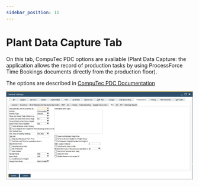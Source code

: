 ```yaml
---
sidebar_position: 11
---
```


# Plant Data Capture Tab

On this tab, CompuTec PDC options are available (Plant Data Capture: the application allows the record of production tasks by using ProcessForce Time Bookings documents directly from the production floor).

The options are described in [CompuTec PDC Documentation](/docs/pdc/administrator-guide/setting-up-the-application/overview#processforce-settings)

![PDC tab](./media/pdc-tab/pdc-tab.webp)
